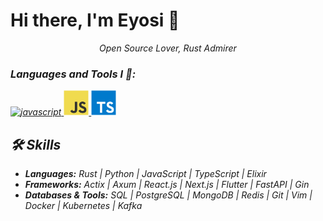 # Hi there, I'm Eyosi 👋
<p align="center">
  <em>
    Open Source Lover, Rust Admirer
</p>



<h3 align="left">Languages and Tools I 💖:</h3>
<p align="left">
  <a href="hello.com"> <img src="https://www.rust-lang.org/static/images/rust-social.jpg" alt="javascript" width="40" height="40"/> </a>
   <a href="hello.com"> <img src="https://raw.githubusercontent.com/devicons/devicon/master/icons/javascript/javascript-original.svg" alt="javascript" width="40" height="40"/> </a>
   <a href="hello.com" target="_blank" rel="noreferrer"> <img src="https://raw.githubusercontent.com/devicons/devicon/master/icons/typescript/typescript-original.svg" alt="typescript" width="40" height="40"/> </a>

</p>

## 🛠️ Skills

- <strong>Languages:</strong> Rust | Python | JavaScript | TypeScript | Elixir 
- <strong>Frameworks:</strong> Actix | Axum | React.js | Next.js | Flutter | FastAPI | Gin  
- <strong>Databases & Tools:</strong> SQL | PostgreSQL | MongoDB | Redis | Git | Vim | Docker | Kubernetes | Kafka

